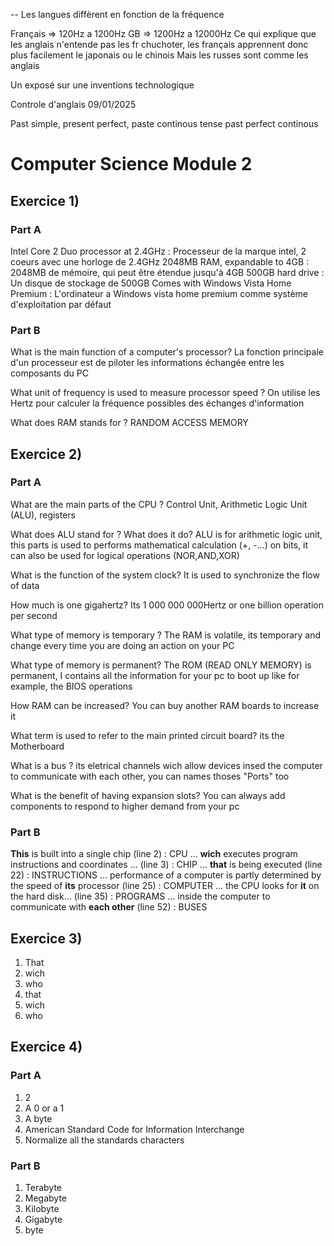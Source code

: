 --
Les langues diffèrent en fonction de la fréquence

Français => 120Hz a 1200Hz
GB => 1200Hz a 12000Hz
 Ce qui explique que les anglais n'entende pas les fr chuchoter, les français apprennent donc plus facilement le japonais ou le chinois
Mais les russes sont comme les anglais

Un exposé sur une inventions technologique


Controle d'anglais 09/01/2025

Past simple, present perfect, paste continous tense past perfect continous


# Computer Science Module 2
## Exercice 1)
### Part A
Intel Core 2 Duo processor at 2.4GHz : Processeur de la marque intel, 2 coeurs avec une horloge de 2.4GHz
2048MB RAM, expandable to 4GB : 2048MB de mémoire, qui peut être étendue jusqu'à 4GB
500GB hard drive : Un disque de stockage de 500GB
Comes with Windows Vista Home Premium : L'ordinateur a Windows vista home premium comme système d'exploitation par défaut 

### Part B
What is the main function of a computer's processor?
	La fonction principale d'un processeur est de piloter les informations échangée entre les composants du PC

What unit of frequency is used to measure processor speed ?
	On utilise les Hertz pour calculer la fréquence possibles des échanges d'information

What does RAM stands for ?
	RANDOM ACCESS MEMORY
## Exercice 2)
### Part A
What are the main parts of the CPU ?
	Control Unit, Arithmetic Logic Unit (ALU), registers

What does ALU stand for ? What does it do?
	ALU is for arithmetic logic unit, this parts is used to performs mathematical calculation (+, -...) on bits, it can also be used for logical operations (NOR,AND,XOR)

What is the function of the system clock?
	It is used to synchronize the flow of data

How much is one gigahertz?
	Its 1 000 000 000Hertz or one billion operation per second

What type of memory is temporary ?
	The RAM is volatile, its temporary and change every time you are doing an action on your PC

What type of memory is permanent?
	The ROM (READ ONLY MEMORY) is permanent, I contains all the information for your pc to boot up like for example, the BIOS operations

How RAM can be increased?
	You can buy another RAM boards to increase it

What term is used to refer to the main printed circuit board?
	its the Motherboard

What is a bus ?
	its eletrical channels wich allow devices insed the computer to communicate with each other, you can names thoses "Ports" too

What is the benefit of having expansion slots?
	You can always add components to respond to higher demand from your pc
### Part B
**This** is built into a single chip (line 2) : CPU
... **wich** executes program instructions and coordinates ... (line 3) : CHIP
... **that** is being executed (line 22) : INSTRUCTIONS
... performance of a computer is partly determined by the speed of **its** processor (line 25) : COMPUTER
... the CPU looks for **it** on the hard disk... (line 35) : PROGRAMS
... inside the computer to communicate with **each other** (line 52) : BUSES


## Exercice 3)
1) That
2) wich
3) who
4) that
5) wich
6) who

## Exercice 4)
### Part A
1) 2
2) A 0 or a 1
3) A byte
4) American Standard Code for Information Interchange
5) Normalize all the standards characters 
### Part B
1) Terabyte
2) Megabyte
3) Kilobyte 
4) Gigabyte
5) byte